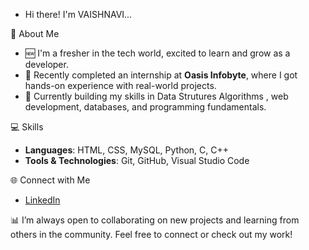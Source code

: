 - Hi there!  I'm VAISHNAVI...

🌱 About Me
- 🆕 I'm a fresher in the tech world, excited to learn and grow as a developer.
- 💼 Recently completed an internship at **Oasis Infobyte**, where I got hands-on experience with real-world projects.
- 🚀 Currently building my skills in  Data Strutures Algorithms , web development, databases, and programming fundamentals.

💻 Skills
- **Languages**: HTML, CSS, MySQL, Python, C, C++ 
- **Tools & Technologies**: Git, GitHub, Visual Studio Code

🌐 Connect with Me
- [LinkedIn]((https://www.linkedin.com/feed/))

📊 I’m always open to collaborating on new projects and learning from others in the community. Feel free to connect or check out my work!
<!---
Vaishnavii-2003/Vaishnavii-2003 is a ✨ special ✨ repository because its `README.md` (this file) appears on your GitHub profile.
You can click the Preview link to take a look at your changes.
--->
